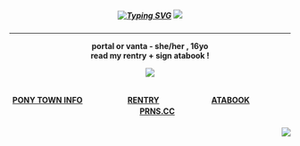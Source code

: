 

<h5 align="center">
<a href="https://git.io/typing-svg"><img src="https://readme-typing-svg.demolab.com?font=Playfair+Display&size=14&pause=2000&color=03C5C3&center=true&vCenter=true&multiline=true&width=399&lines=I+BEG+TO+SERVE%2C+YOUR+WISH+IS+MY+LAW;NOW+CLOSE+THOSE+EYES+AND+LET+ME+LOVE+YOU+TO+DEATH" alt="Typing SVG" /></a>



<img src="https://images2.imgbox.com/72/7b/IPSftkq4_o.png"/>
</h5>  
<h4 align="center">
  
***
portal or vanta - she/her , 16yo
<br>read my rentry + sign atabook !</br>

<p><img src="https://files.catbox.moe/w9aze9.png"></p>

<br><b>[PONY TOWN INFO](https://rentry.co/angelofdarkness)ㅤㅤㅤㅤ ㅤㅤ[RENTRY](https://rentry.co/captainanchor)ㅤㅤㅤㅤ ㅤㅤㅤ[ATABOOK](https://portal.atabook.org/)ㅤㅤㅤㅤ ㅤㅤㅤ[PRNS.CC](https://pronouns.cc/@anchor)</b></br>

</h4> 

<h4 align="right">
  <img src="https://komarev.com/ghpvc/?username=10shadows&color=03d1cf&style=plastic&label=SINNERS">
</h4>




